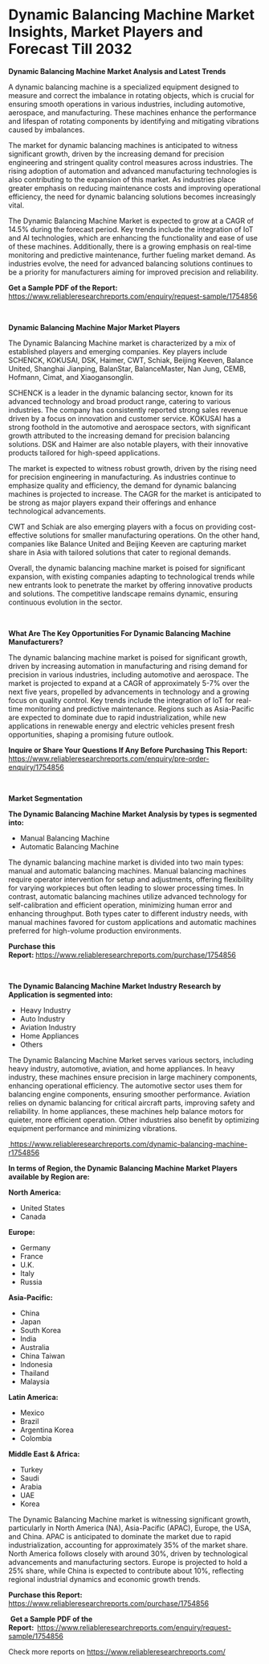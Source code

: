 <p><h1>Dynamic Balancing Machine Market Insights, Market Players and Forecast Till 2032</h1></p><p><strong>Dynamic Balancing Machine Market Analysis and Latest Trends</strong></p>
<p><p>A dynamic balancing machine is a specialized equipment designed to measure and correct the imbalance in rotating objects, which is crucial for ensuring smooth operations in various industries, including automotive, aerospace, and manufacturing. These machines enhance the performance and lifespan of rotating components by identifying and mitigating vibrations caused by imbalances.</p><p>The market for dynamic balancing machines is anticipated to witness significant growth, driven by the increasing demand for precision engineering and stringent quality control measures across industries. The rising adoption of automation and advanced manufacturing technologies is also contributing to the expansion of this market. As industries place greater emphasis on reducing maintenance costs and improving operational efficiency, the need for dynamic balancing solutions becomes increasingly vital.</p><p>The Dynamic Balancing Machine Market is expected to grow at a CAGR of 14.5% during the forecast period. Key trends include the integration of IoT and AI technologies, which are enhancing the functionality and ease of use of these machines. Additionally, there is a growing emphasis on real-time monitoring and predictive maintenance, further fueling market demand. As industries evolve, the need for advanced balancing solutions continues to be a priority for manufacturers aiming for improved precision and reliability.</p></p>
<p><strong>Get a Sample PDF of the Report:&nbsp;</strong> <a href="https://www.reliableresearchreports.com/enquiry/request-sample/1754856?utm_campaign=3056&utm_medium=2&utm_source=Github&utm_content=ia&utm_term=10042025&utm_id=dynamic-balancing-machine">https://www.reliableresearchreports.com/enquiry/request-sample/1754856</a></p>
<p>&nbsp;</p>
<p><strong>Dynamic Balancing Machine Major Market Players</strong></p>
<p><p>The Dynamic Balancing Machine market is characterized by a mix of established players and emerging companies. Key players include SCHENCK, KOKUSAI, DSK, Haimer, CWT, Schiak, Beijing Keeven, Balance United, Shanghai Jianping, BalanStar, BalanceMaster, Nan Jung, CEMB, Hofmann, Cimat, and Xiaogansonglin. </p><p>SCHENCK is a leader in the dynamic balancing sector, known for its advanced technology and broad product range, catering to various industries. The company has consistently reported strong sales revenue driven by a focus on innovation and customer service. KOKUSAI has a strong foothold in the automotive and aerospace sectors, with significant growth attributed to the increasing demand for precision balancing solutions. DSK and Haimer are also notable players, with their innovative products tailored for high-speed applications.</p><p>The market is expected to witness robust growth, driven by the rising need for precision engineering in manufacturing. As industries continue to emphasize quality and efficiency, the demand for dynamic balancing machines is projected to increase. The CAGR for the market is anticipated to be strong as major players expand their offerings and enhance technological advancements.</p><p>CWT and Schiak are also emerging players with a focus on providing cost-effective solutions for smaller manufacturing operations. On the other hand, companies like Balance United and Beijing Keeven are capturing market share in Asia with tailored solutions that cater to regional demands.</p><p>Overall, the dynamic balancing machine market is poised for significant expansion, with existing companies adapting to technological trends while new entrants look to penetrate the market by offering innovative products and solutions. The competitive landscape remains dynamic, ensuring continuous evolution in the sector.</p></p>
<p>&nbsp;</p>
<p><strong>What Are The Key Opportunities For Dynamic Balancing Machine Manufacturers?</strong></p>
<p><p>The dynamic balancing machine market is poised for significant growth, driven by increasing automation in manufacturing and rising demand for precision in various industries, including automotive and aerospace. The market is projected to expand at a CAGR of approximately 5-7% over the next five years, propelled by advancements in technology and a growing focus on quality control. Key trends include the integration of IoT for real-time monitoring and predictive maintenance. Regions such as Asia-Pacific are expected to dominate due to rapid industrialization, while new applications in renewable energy and electric vehicles present fresh opportunities, shaping a promising future outlook.</p></p>
<p><strong>Inquire or Share Your Questions If Any Before Purchasing This Report:</strong> <a href="https://www.reliableresearchreports.com/enquiry/pre-order-enquiry/1754856?utm_campaign=3056&utm_medium=2&utm_source=Github&utm_content=ia&utm_term=10042025&utm_id=dynamic-balancing-machine">https://www.reliableresearchreports.com/enquiry/pre-order-enquiry/1754856</a></p>
<p>&nbsp;</p>
<p><strong>Market Segmentation</strong></p>
<p><strong>The Dynamic Balancing Machine Market Analysis by types is segmented into:</strong></p>
<p><ul><li>Manual Balancing Machine</li><li>Automatic Balancing Machine</li></ul></p>
<p><p>The dynamic balancing machine market is divided into two main types: manual and automatic balancing machines. Manual balancing machines require operator intervention for setup and adjustments, offering flexibility for varying workpieces but often leading to slower processing times. In contrast, automatic balancing machines utilize advanced technology for self-calibration and efficient operation, minimizing human error and enhancing throughput. Both types cater to different industry needs, with manual machines favored for custom applications and automatic machines preferred for high-volume production environments.</p></p>
<p><strong>Purchase this Report:&nbsp;</strong><a href="https://www.reliableresearchreports.com/purchase/1754856?utm_campaign=3056&utm_medium=2&utm_source=Github&utm_content=ia&utm_term=10042025&utm_id=dynamic-balancing-machine">https://www.reliableresearchreports.com/purchase/1754856</a></p>
<p>&nbsp;</p>
<p><strong>The Dynamic Balancing Machine Market Industry Research by Application is segmented into:</strong></p>
<p><ul><li>Heavy Industry</li><li>Auto Industry</li><li>Aviation Industry</li><li>Home Appliances</li><li>Others</li></ul></p>
<p><p>The Dynamic Balancing Machine Market serves various sectors, including heavy industry, automotive, aviation, and home appliances. In heavy industry, these machines ensure precision in large machinery components, enhancing operational efficiency. The automotive sector uses them for balancing engine components, ensuring smoother performance. Aviation relies on dynamic balancing for critical aircraft parts, improving safety and reliability. In home appliances, these machines help balance motors for quieter, more efficient operation. Other industries also benefit by optimizing equipment performance and minimizing vibrations.</p></p>
<p><a href="https://www.reliableresearchreports.com/dynamic-balancing-machine-r1754856?utm_campaign=3056&utm_medium=2&utm_source=Github&utm_content=ia&utm_term=10042025&utm_id=dynamic-balancing-machine">&nbsp;https://www.reliableresearchreports.com/dynamic-balancing-machine-r1754856</a></p>
<p><strong>In terms of Region, the Dynamic Balancing Machine Market Players available by Region are:</strong></p>
<p>
    <p> <strong> North America: </strong>
        <ul>
            <li>United States</li>
            <li>Canada</li>
        </ul>
        </p> 
    <p> <strong> Europe: </strong>
        <ul>
            <li>Germany</li>
            <li>France</li>
            <li>U.K.</li>
            <li>Italy</li>
            <li>Russia</li>
        </ul>
        </p> 
    <p> <strong> Asia-Pacific: </strong>
        <ul>
            <li>China</li>
            <li>Japan</li>
            <li>South Korea</li>
            <li>India</li>
            <li>Australia</li>
            <li>China Taiwan</li>
            <li>Indonesia</li>
            <li>Thailand</li>
            <li>Malaysia</li>
        </ul>
        </p> 
    <p> <strong> Latin America: </strong>
        <ul>
            <li>Mexico</li>
            <li>Brazil</li>
            <li>Argentina Korea</li>
            <li>Colombia</li>
        </ul>
        </p> 
    <p> <strong> Middle East & Africa: </strong>
        <ul>
            <li>Turkey</li>
            <li>Saudi</li>
            <li>Arabia</li>
            <li>UAE</li>
            <li>Korea</li>
        </ul>
    </p>
    </p>
<p><p>The Dynamic Balancing Machine market is witnessing significant growth, particularly in North America (NA), Asia-Pacific (APAC), Europe, the USA, and China. APAC is anticipated to dominate the market due to rapid industrialization, accounting for approximately 35% of the market share. North America follows closely with around 30%, driven by technological advancements and manufacturing sectors. Europe is projected to hold a 25% share, while China is expected to contribute about 10%, reflecting regional industrial dynamics and economic growth trends.</p></p>
<p><strong>Purchase this Report: </strong><a href="https://www.reliableresearchreports.com/purchase/1754856?utm_campaign=3056&utm_medium=2&utm_source=Github&utm_content=ia&utm_term=10042025&utm_id=dynamic-balancing-machine">https://www.reliableresearchreports.com/purchase/1754856</a></p>
<p>&nbsp;<strong>Get a Sample PDF of the Report:&nbsp;&nbsp;</strong><a href="https://www.reliableresearchreports.com/enquiry/request-sample/1754856?utm_campaign=3056&utm_medium=2&utm_source=Github&utm_content=ia&utm_term=10042025&utm_id=dynamic-balancing-machine">https://www.reliableresearchreports.com/enquiry/request-sample/1754856</a></p>
<p><strong></strong></p>
<p>Check more reports on <a href="https://www.reliableresearchreports.com/?utm_campaign=3056&utm_medium=2&utm_source=Github&utm_content=ia&utm_term=10042025&utm_id=dynamic-balancing-machine">https://www.reliableresearchreports.com/</a></p>
